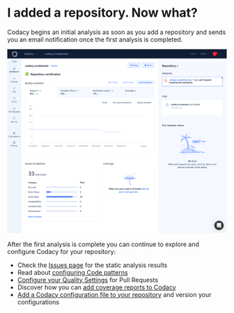 # I added a repository. Now what?

Codacy begins an initial analysis as soon as you add a repository and sends you an email notification once the first analysis is completed.

![screencapture-app-dev-codacy-org-manual-Codacy-codacy-scalameta-dashboard-2019-11-04-21_56_19.png](../images/screencapture-app-dev-codacy-org-manual-Codacy-codacy-scalameta-dashboard-2019-11-04-21_56_19.png)

After the first analysis is complete you can continue to explore and configure Codacy for your repository:

-   Check the [Issues page](/hc/en-us/articles/360009180134) for the static analysis results
-   Read about [configuring Code patterns](/hc/en-us/articles/207994335)
-   [Configure your Quality Settings](/hc/en-us/articles/360009164573) for Pull Requests
-   Discover how you can [add coverage reports to Codacy](/hc/en-us/articles/207993835)
-   [Add a Codacy configuration file to your repository](/hc/en-us/articles/115002130625) and version your configurations
